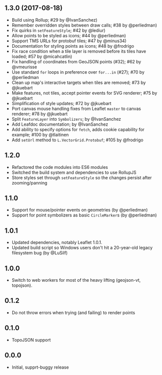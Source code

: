 ## 1.3.0 (2017-08-18)

* Build using Rollup; #29 by @IvanSanchez)
* Remember overridden styles between draw calls; #38 by @perliedman)
* Fix quirks in `setFeatureStyle`; #42 by @lediur)
* Allow points to be styled as icons; #44 by @perliedman)
* Support TMS URLs for protobuf tiles; #47 by @minus34)
* Documentation for styling points as icons; #48 by @frodrigo
* Fix race condition when a tile layer is removed before its tiles have loaded; #57 by @micahcatlin)
* Fix handling of coordinates from GeoJSON points (#32); #62 by @vmeurisse
* Use standard `for` loops in preference over `for...in` (#27); #70 by @perliedman
* Clean up map's interactive targets when tiles are removed; #73 by @jkuebart
* Make features, not tiles, accept pointer events for SVG renderer; #75 by @jkuebart
* Simplification of style updates; #72 by @jkuebart
* Port canvas mouse handling fixes from Leaflet `master` to canvas renderer; #78 by @jkuebart
* Split `FeatureLayer` into `Symbolizers`; by @IvanSanchez
* Add Leafdoc documentation; by @IvanSanchez
* Add ability to specify options for `fetch`, adds cookie capability for example; #100 by @tlaitinen
* Add `setUrl` method to `L.VectorGrid.Protobuf`; #105 by @frodrigo


## 1.2.0

* Refactored the code modules into ES6 modules
* Switched the build system and dependencies to use RollupJS
* Store styles set through `setFeatureStyle` so the changes persist after zooming/panning

## 1.1.0

* Support for mouse/pointer events on geometries (by @perliedman)
* Support for point symbolizers as basic `CircleMarker`s (by @perliedman)

## 1.0.1

* Updated dependencies, notably Leaflet 1.0.1.
* Updated build script so Windows users don't hit a 20-year-old legacy filesystem bug (by @LuSilf)

## 1.0.0

* Switch to web workers for most of the heavy lifting (geojson-vt, topojson).

## 0.1.2

* Do not throw errors when trying (and failing) to render points

## 0.1.0

* TopoJSON support

## 0.0.0

* Initial, supprt-buggy release
